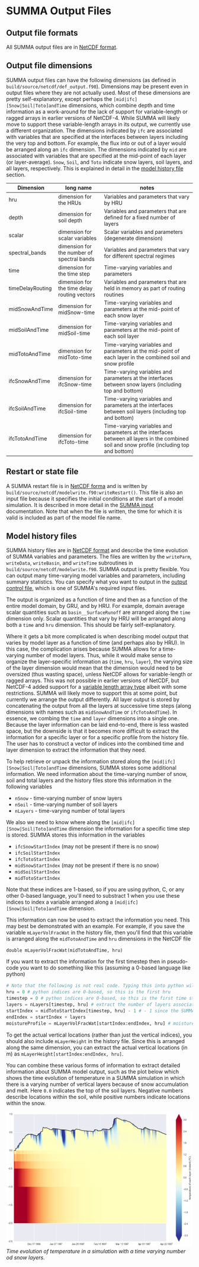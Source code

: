 # SUMMA Output Files

## Output file formats
<a id="outfile_file_formats"></a>
All SUMMA output files are in [NetCDF format](SUMMA_input#infile_format_nc).

## Output file dimensions
<a id="outfile_dimensions"></a>
SUMMA output files can have the following dimensions (as defined in `build/source/netcdf/def_output.f90`). Dimensions may be present even in output files where they are not actually used. Most of these dimensions are pretty self-explanatory, except perhaps the `[mid|ifc][Snow|Soil|Toto]andTime` dimensions, which combine depth and time information as a work-around for the lack of support for variable-length or ragged arrays in earlier versions of NetCDF-4. While SUMMA will likely move to support these variable-length arrays in its output, we currently use a different organization. The dimensions indicated by `ifc` are associated with variables that are specified at the interfaces between layers including the very top and bottom. For example, the flux into or out of a layer would be arranged along an `ifc` dimension. The dimensions indicated by `mid` are associated with variables that are specified at the mid-point of each layer (or layer-average). `Snow`, `Soil`, and `Toto` indicate snow layers, soil layers, and all layers, respectively. This is explained in detail in the [model history file](#outfile_history) section.

| Dimension | long name | notes |
|-----------|-----------|-------|
| hru              | dimension for the HRUs | Variables and parameters that vary by HRU |
| depth            | dimension for soil depth | Variables and parameters that are defined for a fixed number of layers |
| scalar           | dimension for scalar variables | Scalar variables and parameters (degenerate dimension) |
| spectral_bands   | dimension for the number of spectral bands | Variables and parameters that vary for different spectral regimes |
| time             | dimension for the time step | Time-varying variables and parameters |
| timeDelayRouting | dimension for the time delay routing vectors | Variables and parameters that are held in memory as part of routing routines |
| midSnowAndTime   | dimension for midSnow-time | Time-varying variables and parameters at the mid-point of each snow layer |
| midSoilAndTime   | dimension for midSoil-time | Time-varying variables and parameters at the mid-point of each soil layer |
| midTotoAndTime   | dimension for midToto-time | Time-varying variables and parameters at the mid-point of each layer in the combined soil and snow profile |
| ifcSnowAndTime   | dimension for ifcSnow-time | Time-varying variables and parameters at the interfaces between snow layers (including top and bottom) |
| ifcSoilAndTime   | dimension for ifcSoil-time | Time-varying variables and parameters at the interfaces between soil layers (including top and bottom) |
| ifcTotoAndTime   | dimension for ifcToto-time | Time-varying variables and parameters at the interfaces between all layers in the combined soil and snow profile (including top and bottom) |

## Restart or state file
<a id="outfile_restart"></a>
A SUMMA restart file is in [NetCDF forma](SUMMA_input#infile_format_nc) and is written by `build/source/netcdf/modelwrite.f90:writeRestart()`. This file is also an input file because it specifies the initial conditions at the start of a model simulation. It is described in more detail in the [SUMMA input](SUMMA_input#infile_initial_conditions) documentation. Note that when the file is written, the time for which it is valid is included as part of the model file name.

## Model history files
<a id="outfile_history"></a>
SUMMA history files are in [NetCDF format](SUMMA_input#infile_format_nc) and describe the time evolution of SUMMA variables and parameters. The files are written by the `writeParm`, `writeData`, `writeBasin`, and `writeTime` subroutines in `build/source/netcdf/modelwrite.f90`. SUMMA output is pretty flexible. You can output many time-varying model variables and parameters, including summary statistics. You can specify what you want to output in the  [output control file](SUMMA_input#infile_output_control), which is one of SUMMA's required input files.

The output is organized as a function of time and then as a function of the entire model domain, by GRU, and by HRU. For example, domain average scalar quantities such as `basin__SurfaceRunoff` are arranged along the `time` dimension only. Scalar quantities that vary by HRU will be arranged along both a `time` and `hru` dimension. This should be fairly self-explanatory.

Where it gets a bit more complicated is when describing model output that varies by model layer as a function of time (and perhaps also by HRU). In this case, the complication arises because SUMMA allows for a time-varying number of model layers. Thus, while it would make sense to organize the layer-specific information as (`time`, `hru`, `layer`), the varying size of the layer dimension would mean that the dimension would need to be oversized (thus wasting space), unless NetCDF allows for variable-length or ragged arrays. This was not possible in earlier versions of NetCDF, but NetCDF-4 added support for a [variable length array type](https://www.unidata.ucar.edu/software/netcdf/netcdf-4/newdocs/netcdf-c/Variable-Length-Array.html) albeit with some restrictions. SUMMA will likely move to support this at some point, but currently we arrange the output differently. All layer output is stored by concatenating the output from all the layers at successive time steps (along dimensions with names such as `midSnowAndTime` or `ifcTotoAndTime`). In essence, we combing the `time` and `layer` dimensions into a single one. Because the layer information can be laid end-to-end, there is less wasted space, but the downside is that it becomes more difficult to extract the information for a specific layer or for a specific profile from the history file. The user has to construct a vector of indices into the combined time and layer dimension to extract the information that they need.

To help retrieve or unpack the information stored along the `[mid|ifc][Snow|Soil|Toto]andTime` dimensions, SUMMA stores some additional information. We need information about the time-varying number of snow, soil and total layers and the history files store this information in the following variables

 * `nSnow` - time-varying number of snow layers
 * `nSoil` - time-varying number of soil layers
 * `nLayers` - time-varying number of total layers

We also we need to know where along the `[mid|ifc][Snow|Soil|Toto]andTime` dimension the information for a specific time step is stored. SUMMA stores this information in the variables

 * `ifcSnowStartIndex` (may not be present if there is no snow)
 * `ifcSoilStartIndex`
 * `ifcTotoStartIndex`
 * `midSnowStartIndex` (may not be present if there is no snow)
 * `midSoilStartIndex`
 * `midTotoStartIndex`

Note that these indices are 1-based, so if you are using python, C, or any other 0-based language, you'll need to substract 1 when you use these indices to index a variable arranged along a `[mid|ifc][Snow|Soil|Toto]andTime` dimension.

This information can now be used to extract the information you need. This may best be demonstrated with an example. For example, if you save the variable `mLayerVolFracWat` in the history file, then you'll find that this variable is arranged along the `midTotoAndTime` and `hru` dimensions in the NetCDF file
```
double mLayerVolFracWat(midTotoAndTime, hru)
```
If you want to extract the information for the first timestep then in pseudo-code you want to do something like this (assuming a 0-based language like python)

```Python
# Note that the following is not real code. Typing this into python will not work as-is
hru = 0 # python indices are 0-based, so this is the first hru
timestep = 0 # python indices are 0-based, so this is the first time step
layers = nLayers[timestep, hru] # extract the number of layers associated with the first timestep
startIndex = midTotoStartIndex[timestep, hru] - 1 # - 1 since the SUMMA indices are 1-based and python indices are 0-based
endIndex = startIndex + layers
moistureProfile = mLayerVolFracWat[startIndex:endIndex, hru] # moisture profile at the first timestep
```

To get the actual vertical locations (rather than just the vertical indices), you should also include `mLayerHeight` in the history file. Since this is arranged along the same dimension, you can extract the actual vertical locations (in m) as `mLayerHeight[startIndex:endIndex, hru]`.

You can combine these various forms of information to extract detailed information about SUMMA model output, such as the plot below which shows the time evolution of temperature in a SUMMA simulation in which there is a varying number of vertical layers because of snow accumulation and melt. Here `0.0` indicates the top of the soil layers. Negative numbers describe locations within the soil, while positive numbers indicate locations within the snow.

![Time evolution of temperature in a simulation with a time varying number od snow layers](../assets/img/SUMMA_temperature_profile_example.png)<a id="SUMMA_parameters_spec_order"></a>
*Time evolution of temperature in a simulation with a time varying number od snow layers.*
